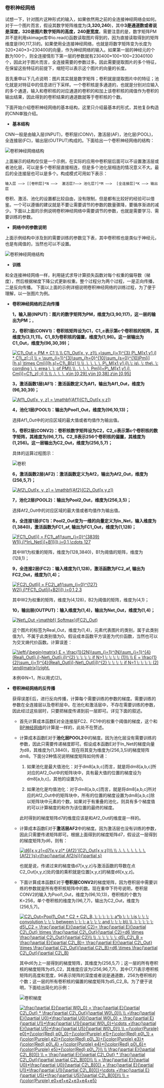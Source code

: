 ### 卷积神经网络

试想一下，针对图片这种形式的输入，如果依然用之前的全连接神经网络会如何。对于一个图片而言，假设其数字矩阵维度为(**3,320,240**)，其中**3是通道数或者说是深度，320是图片数字矩阵的高度，240是宽度**。需要注意的是，数字矩阵PM并不是利用skimage库中io.read()函数读取图片得到的，因为直接读取得到的矩阵维度是(90,117,3)的。如果使用全连接神经网络，也就是将数字矩阵变为长度为320\*240\*3=230400的向量，作为神经网络的输入。如果第一层的神经元的个数为100个，则全连接情形下第一层的参数就有230400\*100+100=23040100个，因此对于图片而言，全连接需要的参数过多。因此需要提取图片的多个特征，在保留这些特征的前提下，缩短可以表示这个图片的向量的长度。

首先重申以下几点说明：图片其实就是数字矩阵；卷积就是提取图片中的特征；池化就是对特征中的信息进行下采样。一个卷积核是多通道的，也就是分别对应输入的多个通道，输入和卷积核的对应通道的卷积的和加上该卷积核的阈值作为卷积的输出结果，因此得到的卷积结果的通道数就等于卷积核的个数。

下面开始介绍卷积神经网络的基本结构，这里只介绍最基本的形式，其他复杂构造的CNN单独介绍。



* **基本结构**

CNN一般是由输入层(INPUT)，卷积层(CONV)，激活层(AF)，池化层(POOL)，全连接层(FC)，输出层(OUTPUT)构成的。下面给出一个卷积神经网络的结构：
   
![卷积神经网络结构](https://github.com/Anfany/Machine-Learning-for-Beginner-by-Python3/blob/master/CNN/Cnn/cnn_s.png)
   

上面展示的结构仅仅是一个示例，在实际的应用中卷积层后面可以不设置激活层或者池化层，可以是多个卷积层直接相连，但是多个池化层相连的情况意义不大。最后的全连接层也可以是多个。构成模式可用如下表示：
```
输入层 ——> [[卷积层]*N ——>  激活层?——> 池化层?]*M ——>  [全连接层]*K ——> 输出层
```
卷积、激活、池化的设置都比较自由，没有限制，但是都有比较好的经验可以借鉴。一个可以遵循的建议就是不要让需要调节的参数的数量骤降，要循序渐进的减少。下面以上面的示例说明卷积神经网络中需要调节的参数，也就是需要学习、需要训练的参数。
   
* **网络中的参数说明**   

上面示例结构中涉及到的需要训练的参数见下表，其中卷积核也是类似于神经元，也是有阈值的，当然也可以不设置。

![卷积神经网络结构](https://github.com/Anfany/Machine-Learning-for-Beginner-by-Python3/blob/master/CNN/Cnn/cnn_papng.png)
   
* **训练**      

和全连接神经网络一样，利用链式求导计算损失函数对每个权重的偏导数（梯度），然后根据梯度下降公式更新权重。整个过程分为两个过程，一是正向传播，二是反向传播。 下面以上面的示例详细说明卷积神经网络的训练过程，为了便于理解，以一张图片为例。
  

   + **卷积神经网络的正向传播**
     
     **1，输入层(INPUT)：图片的数字矩阵为PM，维度为(3,90,117)，这一层的输出为PM；**。
     
     **2，卷积1层(CONV1)：卷积核矩阵设为C1，C1_c表示第c个卷积核的矩阵，其维度为(3,11,11)。C1_B为卷积核的偏置，维度为(1,96)。这一层输出为C1_Out，维度为(96,30,39)；**
     
        <a href="https://www.codecogs.com/eqnedit.php?latex=C1\_Out&space;=&space;PM&space;*&space;C1&space;\\&space;\\&space;C1\_Out[x,&space;y,&space;z]\\&space;=\sum_{i=1}^{3}&space;P\_M[x1,y1,i]&space;*&space;C1\_z[::i]&space;\\&space;=&space;\sum_{i=1}^{3}\sum_{h=0}^{10}\sum_{s=0}^{10}Pm[i][h,s]&space;\times&space;Cm[i][h,s]&plus;C1\_B[z]&space;\\&space;\\&space;.\,&space;\,&space;\,&space;\,&space;P\_M[x1,y1,i]\,\:&space;is\,&space;\:&space;the\,&space;\:&space;corrding&space;\,&space;\:&space;erea&space;\,&space;\:&space;of&space;PM\\&space;\\&space;.&space;\,&space;\,&space;\,&space;Pm[i]=P\_M[x1,y1,i],&space;Cm[i]=C1\_z[::i],\\&space;\\&space;.\,&space;\,&space;\,&space;x\in&space;[0,29],y\in&space;[0,38],z\in&space;[0,95]" target="_blank"><img src="https://latex.codecogs.com/gif.latex?C1\_Out&space;=&space;PM&space;*&space;C1&space;\\&space;\\&space;C1\_Out[x,&space;y,&space;z]\\&space;=\sum_{i=1}^{3}&space;P\_M[x1,y1,i]&space;*&space;C1\_z[::i]&space;\\&space;=&space;\sum_{i=1}^{3}\sum_{h=0}^{10}\sum_{s=0}^{10}Pm[i][h,s]&space;\times&space;Cm[i][h,s]&plus;C1\_B[z]&space;\\&space;\\&space;.\,&space;\,&space;\,&space;\,&space;P\_M[x1,y1,i]\,\:&space;is\,&space;\:&space;the\,&space;\:&space;corrding&space;\,&space;\:&space;erea&space;\,&space;\:&space;of&space;PM\\&space;\\&space;.&space;\,&space;\,&space;\,&space;Pm[i]=P\_M[x1,y1,i],&space;Cm[i]=C1\_z[::i],\\&space;\\&space;.\,&space;\,&space;\,&space;x\in&space;[0,29],y\in&space;[0,38],z\in&space;[0,95]" title="C1\_Out = PM * C1 \\ \\ C1\_Out[x, y, z]\\ =\sum_{i=1}^{3} P\_M[x1,y1,i] * C1\_z[::i] \\ = \sum_{i=1}^{3}\sum_{h=0}^{10}\sum_{s=0}^{10}Pm[i][h,s] \times Cm[i][h,s]+C1\_B[z] \\ \\ .\, \, \, \, P\_M[x1,y1,i]\,\: is\, \: the\, \: corrding \, \: erea \, \: of PM\\ \\ . \, \, \, Pm[i]=P\_M[x1,y1,i], Cm[i]=C1\_z[::i],\\ \\ .\, \, \, x\in [0,29],y\in [0,38],z\in [0,95]" /></a>
     
     
     **3，激活函数1层(AF1)：激活函数定义为Af1，输出为Af1_Out，维度为(96,30,39)；**
     
        <a href="https://www.codecogs.com/eqnedit.php?latex=Af1\_Out[x,&space;y,&space;z]&space;=&space;\mathbf{Af1}(C1\_Out[x,y,z])" target="_blank"><img src="https://latex.codecogs.com/gif.latex?Af1\_Out[x,&space;y,&space;z]&space;=&space;\mathbf{Af1}(C1\_Out[x,y,z])" title="Af1\_Out[x, y, z] = \mathbf{Af1}(C1\_Out[x,y,z])" /></a>
     
     **4，池化1层(POOL1)：输出为Pool1_Out，维度为(96,10,13)；**
     
          
        选择Af1_Out中的对应区域的最大值或者均值作为输出值。
     
     
     **5，卷积2层(CONV2)：卷积核数字矩阵设为C2，C2_c表示第c个卷积核的数字矩阵，其维度为(96,7,7)。C2_B表示256个卷积核的偏置，其维度为(1,256)。这一层输出为C2_Out，维度为(256,5,7)；**
     
        具体的运算过程图示：
        
        ![卷积](https://github.com/Anfany/Machine-Learning-for-Beginner-by-Python3/blob/master/CNN/Cnn/cnn_conv.png)
   
     **6，激活函数2层(AF2)：激活函数定义为Af2，输出为Af2_Out，维度为(256,5,7)；**
     
        <a href="https://www.codecogs.com/eqnedit.php?latex=Af2\_Out[x,&space;y,&space;z]&space;=&space;\mathbf{Af2}(C2\_Out[x,y,z])" target="_blank"><img src="https://latex.codecogs.com/gif.latex?Af2\_Out[x,&space;y,&space;z]&space;=&space;\mathbf{Af2}(C2\_Out[x,y,z])" title="Af2\_Out[x, y, z] = \mathbf{Af2}(C2\_Out[x,y,z])" /></a>
     
     **7，池化2层(POOL2)：输出为Pool2_Out，维度为(256,3,5)；**
     
        选择Af2_Out中的对应区域的最大值或者均值作为输出值。
     
     **8，全连接1层(FC1)：Pool2_Out变为一维的向量定义为In_Net，输入维度为(1,3840)，激活函数为FC1_af, 输出为FC1_Out，维度为(1,128)；**
     
       <a href="https://www.codecogs.com/eqnedit.php?latex=FC1\_Out[i]&space;=&space;FC1\_af(\sum_{j=0}^{3839}&space;W1[i,j]*In\_Net[j]&plus;B1[i]),i=0,1,\cdots&space;127" target="_blank"><img src="https://latex.codecogs.com/gif.latex?FC1\_Out[i]&space;=&space;FC1\_af(\sum_{j=0}^{3839}&space;W1[i,j]*In\_Net[j]&plus;B1[i]),i=0,1,\cdots&space;127" title="FC1\_Out[i] = FC1\_af(\sum_{j=0}^{3839} W1[i,j]*In\_Net[j]+B1[i]),i=0,1,\cdots 127" /></a>
     
       其中W1为权重的矩阵，维度为(128,3840)，B1为阈值的矩阵，维度为(128,1)；
   
     **9，全连接2层(FC2)：输入维度为(1,128)，激活函数为FC2_af, 输出为FC2_Out，维度为(1,4)；**
     
       <a href="https://www.codecogs.com/eqnedit.php?latex=FC2\_Out[i]&space;=&space;FC2\_af(\sum_{j=0}^{127}&space;W2[i,j]*FC1\_Out[j]&plus;B2[i]),i=0,1,2,3" target="_blank"><img src="https://latex.codecogs.com/gif.latex?FC2\_Out[i]&space;=&space;FC2\_af(\sum_{j=0}^{127}&space;W2[i,j]*FC1\_Out[j]&plus;B2[i]),i=0,1,2,3" title="FC2\_Out[i] = FC2\_af(\sum_{j=0}^{127} W2[i,j]*FC1\_Out[j]+B2[i]),i=0,1,2,3" /></a>
   
     
     其中W2为权重的矩阵，维度为(4,128)，B2为阈值的矩阵，维度为(4,1)；
     
     **10，输出层(OUTPUT)：输入维度为(1,4)，输出为Net_Out，维度为(1,4)；**
     
       <a href="https://www.codecogs.com/eqnedit.php?latex=Net\_Out&space;=\mathbf{&space;Softmax}(FC2\_Out)" target="_blank"><img src="https://latex.codecogs.com/gif.latex?Net\_Out&space;=\mathbf{&space;Softmax}(FC2\_Out)" title="Net\_Out =\mathbf{ Softmax}(FC2\_Out)" /></a>
     
       这个图片的标签为Real_Out，维度为(1,4)，元素代表图片的类别，属于此类别值为1，不属于此类别值为0。假设成本函数平方误差为代价函数，当然也可以为交叉熵代价函数。计算误差：
     
      <a href="https://www.codecogs.com/eqnedit.php?latex=\left\{\begin{matrix}&space;E&space;=&space;\frac{1}{2N}\sum_{i=1}^{N}\sum_{j=1}^{4}(Real\_Out[i,j]-Net\_Out[i,j])^{2}&space;\:&space;\:&space;\:&space;\:&space;if&space;N>1&space;\:&space;\:&space;\:&space;\:&space;(1)\\&space;\\&space;E&space;=&space;\frac{1}{2}\sum_{j=1}^{4}(Real\_Out[j]-Net\_Out[j])^{2}&space;\:&space;\:&space;\:&space;\:&space;if&space;N=1&space;\:&space;\:&space;\:&space;\:&space;(2)&space;\end{matrix}\right." target="_blank"><img src="https://latex.codecogs.com/gif.latex?\left\{\begin{matrix}&space;E&space;=&space;\frac{1}{2N}\sum_{i=1}^{N}\sum_{j=1}^{4}(Real\_Out[i,j]-Net\_Out[i,j])^{2}&space;\:&space;\:&space;\:&space;\:&space;if&space;N>1&space;\:&space;\:&space;\:&space;\:&space;(1)\\&space;\\&space;E&space;=&space;\frac{1}{2}\sum_{j=1}^{4}(Real\_Out[j]-Net\_Out[j])^{2}&space;\:&space;\:&space;\:&space;\:&space;if&space;N=1&space;\:&space;\:&space;\:&space;\:&space;(2)&space;\end{matrix}\right." title="\left\{\begin{matrix} E = \frac{1}{2N}\sum_{i=1}^{N}\sum_{j=1}^{4}(Real\_Out[i,j]-Net\_Out[i,j])^{2} \: \: \: \: if N>1 \: \: \: \: (1)\\ \\ E = \frac{1}{2}\sum_{j=1}^{4}(Real\_Out[j]-Net\_Out[j])^{2} \: \: \: \: if N=1 \: \: \: \: (2) \end{matrix}\right." /></a>
     
     本例中N=1，所以用式(2)。
     
    
   +  **卷积神经网络的反传播**
     
      获得误差E后，进行反向传播，计算每个需要训练的参数的梯度。需要训练的参数在全连接层以及卷积层中。在池化和激活层中，不存在需要训练的参数，因此经过这些层时，只要把梯度传递到前一层即可。详见下面的叙述。
     
         + 首先计算成本函数E对全连接层FC2、FC1中的权重个阈值的梯度，这个和[BP神经网络](https://github.com/Anfany/Machine-Learning-for-Beginner-by-Python3/blob/master/BPNN/readme.md)的计算是一样的，此处不在赘述。
      
         + 计算成本函数E对于**池化层POOL2**中的梯度。因为池化层没有需要训练的参数，因此只需要传递梯度即可。假设成本函数E对于In_Net的梯度向量为d8，其维度为(1,3840)，现在将其变为维度为(256,3,5)的梯度矩阵dm8。下面分2种情况说明梯度矩阵如何传递：
           
             1. 如果池化是最大值池化：对于dm8[a,b,c]而言，就是将dm8[a,b,c]所对应的Af2_Out中的矩阵块中，具有最大值的位置的梯度设为dm8[a,b,c]，其他的设置为0。
             
             2. 如果池化是均值池化：对于dm8[a,b,c]而言，就是将dm8[a,b,c]所对应的Af2_Out中的矩阵块中，所有的位置的梯度设置为dm8[a,b,c]除以矩阵块中元素的个数。如果对于有重叠的池化，则具有多个梯度值的可以计算梯度的和作为该位置的最终的梯度。
             
            此时得到的梯度矩阵d7的维度应该是和Af2_Out的维度是一样的。
             
         
        +  计算成本函数E对于**激活层AF2**中的梯度。因为激活层也没有训练的参数，因此只需要传递矩阵即可。根据上面得到的梯度矩阵d7，假设这一层得到的梯度矩阵为d6，则有：
            
            <a href="https://www.codecogs.com/eqnedit.php?latex=d6[x,y,z]=d7[x,y,z]*&space;{Af2}'(C2\_Out[x,y,z])\\&space;\\&space;.\,&space;\,&space;\,&space;\,&space;\,&space;\,&space;\,&space;{Af2}'(s)=\frac{\partial&space;Af2(s)}{\partial&space;s}" target="_blank"><img src="https://latex.codecogs.com/gif.latex?d6[x,y,z]=d7[x,y,z]*&space;{Af2}'(C2\_Out[x,y,z])\\&space;\\&space;.\,&space;\,&space;\,&space;\,&space;\,&space;\,&space;\,&space;{Af2}'(s)=\frac{\partial&space;Af2(s)}{\partial&space;s}" title="d6[x,y,z]=d7[x,y,z]* {Af2}'(C2\_Out[x,y,z])\\ \\ .\, \, \, \, \, \, \, {Af2}'(s)=\frac{\partial Af2(s)}{\partial s}" /></a>
     
            也就是说，传递过来的梯度值d7[x,y,z]与激活函数的导数在点C2_Out[x,y,z]处的值的乘积就是位置[x,y,z]的梯度d6[x,y,z]。
       
       + 下面计算成本函数E对于**卷积层CONV2**的梯度矩阵，因为卷积层中需要训练的参数就是所有卷积核矩阵中的数。现在重申下符号说明，卷积层CONV2的输入为Pool1_Out，维度为(96,10,13)，卷积核的个数为K=256，单个卷积核的维度为(96,7,7)，输出为C2_Out，维度为(256,5,7)。
      
           <a href="https://www.codecogs.com/eqnedit.php?latex=C2\_Out=Pool1\_Out&space;*&space;C2&space;&plus;&space;C2\_B,&space;\:&space;\:&space;\:&space;\:&space;\:&space;a*b&space;\:&space;\:&space;\:is&space;\:&space;\:&space;\:&space;convolution&space;\:&space;\:&space;\:&space;between&space;\:&space;\:&space;\:&space;a&space;\:&space;\:&space;\:&space;and&space;\:&space;\:&space;\:&space;b\\&space;\\&space;.\:&space;\:&space;\:&space;\:&space;\:&space;d5\_C2&space;=&space;\frac{\partial&space;E}{\partial&space;C2}=&space;\frac{\partial&space;E}{\partial&space;C2\_Out}&space;\times&space;\frac{\partial&space;C2\_Out}{\partial&space;C2}=d6&space;\times&space;\frac{\partial&space;C2\_Out}{\partial&space;C2}\\&space;\\&space;.\:&space;\:&space;\:&space;\:&space;\:&space;d5\_C2\_B&space;=&space;\frac{\partial&space;E}{\partial&space;C2\_B}=&space;\frac{\partial&space;E}{\partial&space;C2\_Out}&space;\times&space;\frac{\partial&space;C2\_Out}{\partial&space;C2\_B}=d6&space;\times&space;\frac{\partial&space;C2\_Out}{\partial&space;C2\_B}" target="_blank"><img src="https://latex.codecogs.com/gif.latex?C2\_Out=Pool1\_Out&space;*&space;C2&space;&plus;&space;C2\_B,&space;\:&space;\:&space;\:&space;\:&space;\:&space;a*b&space;\:&space;\:&space;\:is&space;\:&space;\:&space;\:&space;convolution&space;\:&space;\:&space;\:&space;between&space;\:&space;\:&space;\:&space;a&space;\:&space;\:&space;\:&space;and&space;\:&space;\:&space;\:&space;b\\&space;\\&space;.\:&space;\:&space;\:&space;\:&space;\:&space;d5\_C2&space;=&space;\frac{\partial&space;E}{\partial&space;C2}=&space;\frac{\partial&space;E}{\partial&space;C2\_Out}&space;\times&space;\frac{\partial&space;C2\_Out}{\partial&space;C2}=d6&space;\times&space;\frac{\partial&space;C2\_Out}{\partial&space;C2}\\&space;\\&space;.\:&space;\:&space;\:&space;\:&space;\:&space;d5\_C2\_B&space;=&space;\frac{\partial&space;E}{\partial&space;C2\_B}=&space;\frac{\partial&space;E}{\partial&space;C2\_Out}&space;\times&space;\frac{\partial&space;C2\_Out}{\partial&space;C2\_B}=d6&space;\times&space;\frac{\partial&space;C2\_Out}{\partial&space;C2\_B}" title="C2\_Out=Pool1\_Out * C2 + C2\_B, \: \: \: \: \: a*b \: \: \:is \: \: \: convolution \: \: \: between \: \: \: a \: \: \: and \: \: \: b\\ \\ .\: \: \: \: \: d5\_C2 = \frac{\partial E}{\partial C2}= \frac{\partial E}{\partial C2\_Out} \times \frac{\partial C2\_Out}{\partial C2}=d6 \times \frac{\partial C2\_Out}{\partial C2}\\ \\ .\: \: \: \: \: d5\_C2\_B = \frac{\partial E}{\partial C2\_B}= \frac{\partial E}{\partial C2\_Out} \times \frac{\partial C2\_Out}{\partial C2\_B}=d6 \times \frac{\partial C2\_Out}{\partial C2\_B}" /></a>
            
            
            其中d6为上一层得到的梯度矩阵，其维度为(256,5,7)；这一层的所有卷积核的梯度矩阵为d5_C2，其维度应该为(256,96,7,7)，其中(7,7)表示卷积核矩阵的高度和宽度，96表示矩阵的深度或者说是通道数，256为卷积核的个数；这一层的所有卷积核的偏置的梯度矩阵为d5_C2_B。为了便于说明，下面给出简化的示例：
            
            ![卷积梯度](https://github.com/Anfany/Machine-Learning-for-Beginner-by-Python3/blob/master/CNN/Cnn/cnn_d.png)

            <a href="https://www.codecogs.com/eqnedit.php?latex=\frac{\partial&space;E}{\partial&space;W0\_0}&space;=&space;\frac{\partial&space;E}{\partial&space;C2\_Out}&space;*&space;\frac{\partial&space;C2\_Out}{\partial&space;W0\_0}\\&space;\\&space;=\frac{\partial&space;E}{\partial&space;U0}*\frac{\partial&space;U0}{\partial&space;W0\_0}&space;&plus;&space;\frac{\partial&space;E}{\partial&space;U1}*\frac{\partial&space;U1}{\partial&space;W0\_0}&plus;\cdots&space;&plus;\frac{\partial&space;E}{\partial&space;U5}*\frac{\partial&space;U5}{\partial&space;W0\_0}\\&space;\\&space;={\color{Purple}&space;e0}*{\color{Red}&space;p0\_0}&plus;{\color{Purple}&space;e1}*{\color{Red}&space;p0\_1}&space;&plus;{\color{Purple}&space;e2}*{\color{Red}&space;p0\_3}&plus;{\color{Purple}&space;e3}*{\color{Red}&space;p0\_4}&space;&plus;{\color{Purple}&space;e4}*{\color{Red}&space;p0\_6}&plus;{\color{Purple}&space;e5}*{\color{Red}&space;p0\_7}\\&space;\\&space;\frac{\partial&space;E}{\partial&space;C2\_B[0]}&space;\\&space;=&space;\frac{\partial&space;E}{\partial&space;C2\_Out}&space;*&space;\frac{\partial&space;C2\_Out}{\partial&space;\partial&space;C2\_B[0]}\\&space;\\&space;=&space;\frac{\partial&space;E}{\partial&space;U0}*\frac{\partial&space;U0}{\partial&space;C2\_B[0]}&space;&plus;&space;\frac{\partial&space;E}{\partial&space;U1}*\frac{\partial&space;U1}{\partial&space;C2\_B[0]}&plus;\cdots&space;&plus;\frac{\partial&space;E}{\partial&space;U5}*\frac{\partial&space;U5}{\partial&space;C2\_B[0]}\\&space;\\&space;={\color{Purple}&space;e0&plus;e1&plus;e2&plus;e3&plus;e4&plus;e5}" target="_blank"><img src="https://latex.codecogs.com/gif.latex?\frac{\partial&space;E}{\partial&space;W0\_0}&space;=&space;\frac{\partial&space;E}{\partial&space;C2\_Out}&space;*&space;\frac{\partial&space;C2\_Out}{\partial&space;W0\_0}\\&space;\\&space;=\frac{\partial&space;E}{\partial&space;U0}*\frac{\partial&space;U0}{\partial&space;W0\_0}&space;&plus;&space;\frac{\partial&space;E}{\partial&space;U1}*\frac{\partial&space;U1}{\partial&space;W0\_0}&plus;\cdots&space;&plus;\frac{\partial&space;E}{\partial&space;U5}*\frac{\partial&space;U5}{\partial&space;W0\_0}\\&space;\\&space;={\color{Purple}&space;e0}*{\color{Red}&space;p0\_0}&plus;{\color{Purple}&space;e1}*{\color{Red}&space;p0\_1}&space;&plus;{\color{Purple}&space;e2}*{\color{Red}&space;p0\_3}&plus;{\color{Purple}&space;e3}*{\color{Red}&space;p0\_4}&space;&plus;{\color{Purple}&space;e4}*{\color{Red}&space;p0\_6}&plus;{\color{Purple}&space;e5}*{\color{Red}&space;p0\_7}\\&space;\\&space;\frac{\partial&space;E}{\partial&space;C2\_B[0]}&space;\\&space;=&space;\frac{\partial&space;E}{\partial&space;C2\_Out}&space;*&space;\frac{\partial&space;C2\_Out}{\partial&space;\partial&space;C2\_B[0]}\\&space;\\&space;=&space;\frac{\partial&space;E}{\partial&space;U0}*\frac{\partial&space;U0}{\partial&space;C2\_B[0]}&space;&plus;&space;\frac{\partial&space;E}{\partial&space;U1}*\frac{\partial&space;U1}{\partial&space;C2\_B[0]}&plus;\cdots&space;&plus;\frac{\partial&space;E}{\partial&space;U5}*\frac{\partial&space;U5}{\partial&space;C2\_B[0]}\\&space;\\&space;={\color{Purple}&space;e0&plus;e1&plus;e2&plus;e3&plus;e4&plus;e5}" title="\frac{\partial E}{\partial W0\_0} = \frac{\partial E}{\partial C2\_Out} * \frac{\partial C2\_Out}{\partial W0\_0}\\ \\ =\frac{\partial E}{\partial U0}*\frac{\partial U0}{\partial W0\_0} + \frac{\partial E}{\partial U1}*\frac{\partial U1}{\partial W0\_0}+\cdots +\frac{\partial E}{\partial U5}*\frac{\partial U5}{\partial W0\_0}\\ \\ ={\color{Purple} e0}*{\color{Red} p0\_0}+{\color{Purple} e1}*{\color{Red} p0\_1} +{\color{Purple} e2}*{\color{Red} p0\_3}+{\color{Purple} e3}*{\color{Red} p0\_4} +{\color{Purple} e4}*{\color{Red} p0\_6}+{\color{Purple} e5}*{\color{Red} p0\_7}\\ \\ \frac{\partial E}{\partial C2\_B[0]} \\ = \frac{\partial E}{\partial C2\_Out} * \frac{\partial C2\_Out}{\partial \partial C2\_B[0]}\\ \\ = \frac{\partial E}{\partial U0}*\frac{\partial U0}{\partial C2\_B[0]} + \frac{\partial E}{\partial U1}*\frac{\partial U1}{\partial C2\_B[0]}+\cdots +\frac{\partial E}{\partial U5}*\frac{\partial U5}{\partial C2\_B[0]}\\ \\ ={\color{Purple} e0+e1+e2+e3+e4+e5}" /></a>
